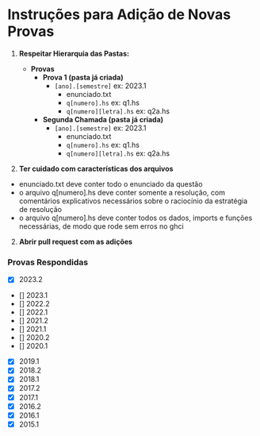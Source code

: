 # Instruções para Adição de Novas Provas

1. **Respeitar Hierarquia das Pastas:**
   - **Provas**
     - **Prova 1 (pasta já criada)**
       - `[ano].[semestre]` ex: 2023.1
         - enunciado.txt
         - `q[numero].hs` ex: q1.hs
         - `q[numero][letra].hs` ex: q2a.hs
     - **Segunda Chamada (pasta já criada)**     
       - `[ano].[semestre]` ex: 2023.1
         - enunciado.txt       
         - `q[numero].hs` ex: q1.hs
         - `q[numero][letra].hs` ex: q2a.hs

3. **Ter cuidado com características dos arquivos**
  - enunciado.txt deve conter todo o enunciado da questão
  - o arquivo q[numero].hs deve conter somente a resolução, com comentários explicativos necessários sobre o raciocínio da estratégia de resolução
  - o arquivo q[numero].hs deve conter todos os dados, imports e funções necessárias, de modo que rode sem erros no ghci

2. **Abrir pull request com as adições**

### Provas Respondidas
  * [x] 2023.2
  * [] 2023.1
  * [] 2022.2
  * [] 2022.1
  * [] 2021.2
  * [] 2021.1
  * [] 2020.2
  * [] 2020.1
  * [x] 2019.1
  * [x] 2018.2
  * [x] 2018.1
  * [x] 2017.2
  * [x] 2017.1
  * [x] 2016.2
  * [x] 2016.1
  * [x] 2015.1